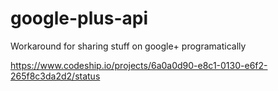 google-plus-api
===============

Workaround for sharing stuff on google+ programatically

https://www.codeship.io/projects/6a0a0d90-e8c1-0130-e6f2-265f8c3da2d2/status
